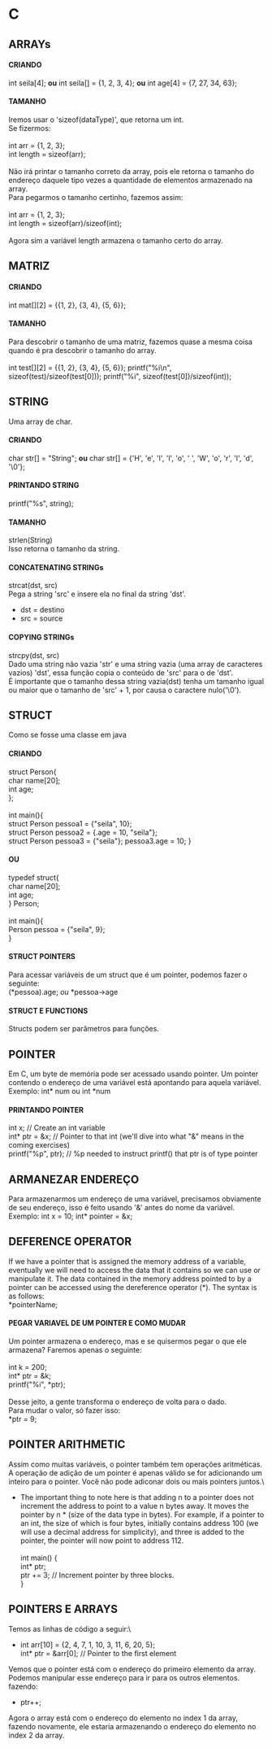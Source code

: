 # C
## ARRAYs
#### CRIANDO
int seila[4]; <strong>ou</strong> int seila[] = {1, 2, 3, 4}; <strong>ou</strong> int age[4] = {7, 27, 34, 63};

#### TAMANHO
Iremos usar o 'sizeof(dataType)', que retorna um int.\
Se fizermos:\
\
int arr = {1, 2, 3};\
int length = sizeof(arr);\
\
Não irá printar o tamanho correto da array, pois ele retorna o tamanho do endereço daquele tipo vezes a quantidade de elementos armazenado na array.\
Para pegarmos o tamanho certinho, fazemos assim:\
\
int arr = {1, 2, 3};\
int length = sizeof(arr)/sizeof(int);\
\
Agora sim a variável length armazena o tamanho certo do array.

## MATRIZ
#### CRIANDO
int mat[][2] = {{1, 2}, {3, 4}, {5, 6}};

#### TAMANHO
Para descobrir o tamanho de uma matriz, fazemos quase a mesma coisa quando é pra descobrir o tamanho do array.\
\
int test[][2] = {{1, 2}, {3, 4}, {5, 6}};
printf("%i\n", sizeof(test)/sizeof(test[0]));
printf("%i", sizeof(test[0])/sizeof(int));

## STRING
Uma array de char.
#### CRIANDO
char str[] = "String"; <strong>ou</strong> char str[] = {'H', 'e', 'l', 'l', 'o', ' ', 'W', 'o', 'r', 'l', 'd', '\0'};

#### PRINTANDO STRING
printf("%s", string);

#### TAMANHO
strlen(String)\
Isso retorna o tamanho da string.

#### CONCATENATING STRINGs
strcat(dst, src)\
Pega a string 'src' e insere ela no final da string 'dst'.
- dst = destino
- src = source

#### COPYING STRINGs
strcpy(dst, src)\
Dado uma string não vazia 'str' e uma string vazia (uma array de caracteres vazios) 'dst', essa função copia o conteúdo de 'src' para o de 'dst'.\
É importante que o tamanho dessa string vazia(dst) tenha um tamanho igual ou maior que o tamanho de 'src' + 1, por causa o caractere nulo('\0').

## STRUCT
Como se fosse uma classe em java

#### CRIANDO
struct Person{\
  char name[20];\
  int age;\
};\
\
int main(){\
  struct Person pessoa1 = {"seila", 10};\
  struct Person pessoa2 = {.age = 10, "seila"};\
  struct Person pessoa3 = {"seila"};
  pessoa3.age = 10;
}

#### OU
typedef struct{\
  char name[20];\
  int age;\
} Person;\
\
int main(){\
  Person pessoa = {"seila", 9};\
}

#### STRUCT POINTERS
Para acessar variáveis de um struct que é um pointer, podemos fazer o seguinte:\
(*pessoa).age; <em>ou</em> *pessoa->age

#### STRUCT E FUNCTIONS
Structs podem ser parâmetros para funções.

## POINTER
Em C, um byte de memória pode ser acessado usando pointer. Um pointer contendo o endereço de uma variável está apontando para aquela variável.
Exemplo:
int* num ou int *num

#### PRINTANDO POINTER
int x; // Create an int variable\
int* ptr = &x; // Pointer to that int (we'll dive into what "&" means in the coming exercises)\
printf("%p", ptr); // %p needed to instruct printf() that ptr is of type pointer

## ARMANEZAR ENDEREÇO
Para armazenarmos um endereço de uma variável, precisamos obviamente de seu endereço, isso é feito usando '&' antes do nome da variável.
Exemplo:
int x = 10;
int* pointer = &x;

## DEFERENCE OPERATOR
If we have a pointer that is assigned the memory address of a variable, eventually we will need to access the data that it contains so we can use or manipulate it. The data contained in the memory address pointed to by a pointer can be accessed using the dereference operator (*). The syntax is as follows:\
*pointerName;

#### PEGAR VARIAVEL DE UM POINTER E COMO MUDAR
Um pointer armazena o endereço, mas e se quisermos pegar o que ele armazena?
Faremos apenas o seguinte:\
\
int k = 200;\
int* ptr = &k;\
printf("%i", *ptr);\
\
Desse jeito, a gente transforma o endereço de volta para o dado.\
Para mudar o valor, só fazer isso:\
*ptr = 9;

## POINTER ARITHMETIC
Assim como muitas variáveis, o pointer também tem operações aritméticas.\
A operação de adição de um pointer é apenas válido se for adicionando um inteiro para o pointer. Você não pode adiconar dois ou mais pointers juntos.\
- The important thing to note here is that adding n to a pointer does not increment the address to point to a value n bytes away. It moves the pointer by n * (size of the data type in bytes). For example, if a pointer to an int, the size of which is four bytes, initially contains address 100 (we will use a decimal address for simplicity), and three is added to the pointer, the pointer will now point to address 112.\
\
int main() {\
  int* ptr;\
  ptr += 3; // Increment pointer by three blocks.\
}

## POINTERS E ARRAYS
Temos as linhas de código a seguir:\
- int arr[10] = {2, 4, 7, 1, 10, 3, 11, 6, 20, 5};<br>
int* ptr = &arr[0]; // Pointer to the first element<br>

Vemos que o pointer está com o endereço do primeiro elemento da array. Podemos manipular esse endereço para ir para os outros elementos.
fazendo:
- ptr++;<br>

Agora o array está com o endereço do elemento no index 1 da array, fazendo novamente, ele estaria armazenando o endereço do elemento no index 2 da array.